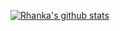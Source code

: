 [![Rhanka's github stats](https://github-readme-stats.vercel.app/api?username=rhanka&show_icons=true)](https://matchid.io)

